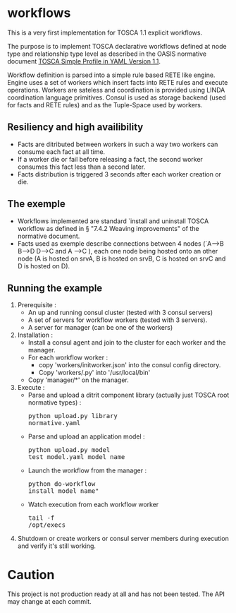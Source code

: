 # workflows

This is a very first implementation for TOSCA 1.1 explicit workflows.

The purpose is to implement TOSCA declarative workflows defined at node type and relationship type level as described in the OASIS normative document 
[TOSCA Simple Profile in YAML Version 1.1](http://docs.oasis-open.org/tosca/TOSCA-Simple-Profile-YAML/v1.1/TOSCA-Simple-Profile-YAML-v1.1.pdf).

Workflow definition is parsed into a simple rule based RETE like engine.
Engine uses a set of workers which insert facts into RETE rules and execute operations.
Workers are sateless and coordination is provided using LINDA coordination language primitives.
Consul is used as storage backend (used for facts and RETE rules) and as the Tuple-Space used by workers.

## Resiliency and high availibility
- Facts are ditributed between workers in such a way two workers can consume each fact at all time.
- If a worker die or fail before releasing a fact, the second worker consumes this fact less than a second later.
- Facts distribution is triggered 3 seconds after each worker creation or die.

## The exemple 
- Workflows implemented are standard `install and uninstall TOSCA workflow as defined in § "7.4.2 Weaving improvements" of the normative document.
- Facts used as exemple describe connections between 4 nodes (`A-->B B-->D D-->C and A -->C ), each one node being hosted onto an other node (A is hosted on srvA, B is hosted on srvB, C is hosted on srvC and D is hosted on D). 

## Running the example

1. Prerequisite :
   - An up and running consul cluster (tested with 3 consul servers)
   - A set of servers for workflow workers (tested with 3 servers). 
   - A server for manager (can be one of the workers)
2. Installation :
   - Install a consul agent and join to the cluster for each worker and the manager.
   - For each workflow worker :
      - copy 'workers/initworker.json' into the consul config directory. 
      - Copy 'workers/.py' into '/usr/local/bin'
   - Copy 'manager/*' on the manager.
3. Execute :
   - Parse and upload a ditrit component library (actually just TOSCA root normative types) : <pre>python upload.py library normative.yaml</pre>
   - Parse and upload an application model : <pre>python upload.py model test_model.yaml model_name</pre>
   - Launch the workflow from the manager : <pre>python do-workflow install model_name"</pre>
   - Watch execution from each workflow worker <pre>tail -f /opt/execs</pre>
4. Shutdown or create workers or consul server members during execution and verify it's still working.


# Caution

This project is not production ready at all and has not been tested.
The API may change at each commit.
